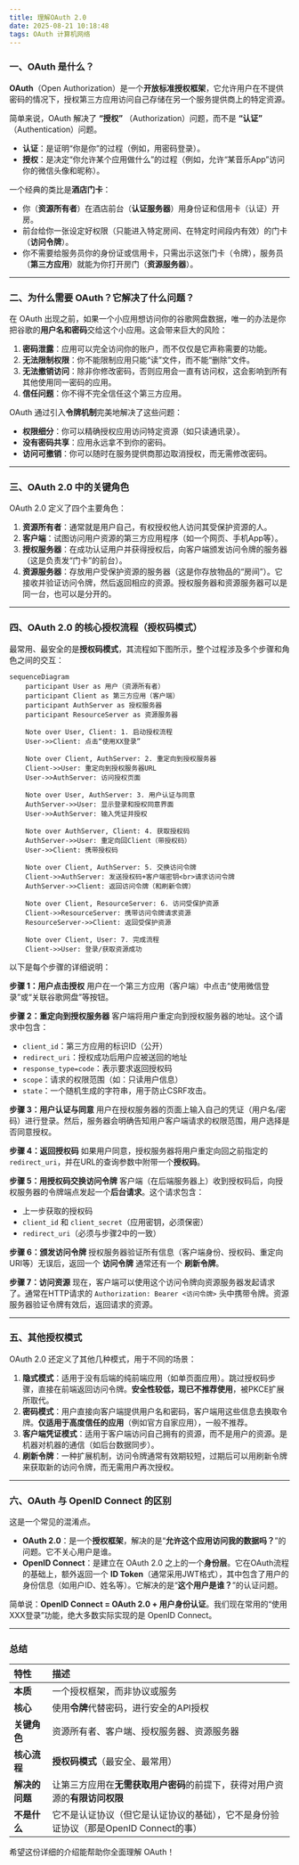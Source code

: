 ```yaml
---
title: 理解OAuth 2.0
date: 2025-08-21 10:18:48
tags: OAuth 计算机网络  
---
```


### 一、OAuth 是什么？

**OAuth**（Open Authorization）是一个**开放标准授权框架**，它允许用户在不提供密码的情况下，授权第三方应用访问自己存储在另一个服务提供商上的特定资源。

简单来说，OAuth 解决了 **“授权”** （Authorization）问题，而不是 **“认证”** （Authentication）问题。
*   **认证**：是证明“你是你”的过程（例如，用密码登录）。
*   **授权**：是决定“你允许某个应用做什么”的过程（例如，允许“某音乐App”访问你的微信头像和昵称）。

一个经典的类比是**酒店门卡**：
*   你（**资源所有者**）在酒店前台（**认证服务器**）用身份证和信用卡（认证）开房。
*   前台给你一张设定好权限（只能进入特定房间、在特定时间段内有效）的门卡（**访问令牌**）。
*   你不需要给服务员你的身份证或信用卡，只需出示这张门卡（令牌），服务员（**第三方应用**）就能为你打开房门（**资源服务器**）。

---

### 二、为什么需要 OAuth？它解决了什么问题？

在 OAuth 出现之前，如果一个小应用想访问你的谷歌网盘数据，唯一的办法是你把谷歌的**用户名和密码**交给这个小应用。这会带来巨大的风险：

1.  **密码泄露**：应用可以完全访问你的账户，而不仅仅是它声称需要的功能。
2.  **无法限制权限**：你不能限制应用只能“读”文件，而不能“删除”文件。
3.  **无法撤销访问**：除非你修改密码，否则应用会一直有访问权，这会影响到所有其他使用同一密码的应用。
4.  **信任问题**：你不得不完全信任这个第三方应用。

OAuth 通过引入**令牌机制**完美地解决了这些问题：
*   **权限细分**：你可以精确授权应用访问特定资源（如只读通讯录）。
*   **没有密码共享**：应用永远拿不到你的密码。
*   **访问可撤销**：你可以随时在服务提供商那边取消授权，而无需修改密码。

---

### 三、OAuth 2.0 中的关键角色

OAuth 2.0 定义了四个主要角色：

1.  **资源所有者**：通常就是用户自己，有权授权他人访问其受保护资源的人。
2.  **客户端**：试图访问用户资源的第三方应用程序（如一个网页、手机App等）。
3.  **授权服务器**：在成功认证用户并获得授权后，向客户端颁发访问令牌的服务器（这是负责发“门卡”的前台）。
4.  **资源服务器**：存放用户受保护资源的服务器（这是你存放物品的“房间”）。它接收并验证访问令牌，然后返回相应的资源。授权服务器和资源服务器可以是同一台，也可以是分开的。

---

### 四、OAuth 2.0 的核心授权流程（授权码模式）

最常用、最安全的是**授权码模式**，其流程如下图所示，整个过程涉及多个步骤和角色之间的交互：

```mermaid
sequenceDiagram
    participant User as 用户（资源所有者）
    participant Client as 第三方应用（客户端）
    participant AuthServer as 授权服务器
    participant ResourceServer as 资源服务器

    Note over User, Client: 1. 启动授权流程
    User->>Client: 点击“使用XX登录”

    Note over Client, AuthServer: 2. 重定向到授权服务器
    Client->>User: 重定向到授权服务器URL
    User->>AuthServer: 访问授权页面

    Note over User, AuthServer: 3. 用户认证与同意
    AuthServer->>User: 显示登录和授权同意界面
    User->>AuthServer: 输入凭证并授权

    Note over AuthServer, Client: 4. 获取授权码
    AuthServer->>User: 重定向回Client（带授权码）
    User->>Client: 携带授权码

    Note over Client, AuthServer: 5. 交换访问令牌
    Client->>AuthServer: 发送授权码+客户端密钥<br>请求访问令牌
    AuthServer->>Client: 返回访问令牌（和刷新令牌）

    Note over Client, ResourceServer: 6. 访问受保护资源
    Client->>ResourceServer: 携带访问令牌请求资源
    ResourceServer->>Client: 返回受保护资源

    Note over Client, User: 7. 完成流程
    Client->>User: 登录/获取资源成功
```

以下是每个步骤的详细说明：

**步骤 1：用户点击授权**
用户在一个第三方应用（客户端）中点击“使用微信登录”或“关联谷歌网盘”等按钮。

**步骤 2：重定向到授权服务器**
客户端将用户重定向到授权服务器的地址。这个请求中包含：
*   `client_id`：第三方应用的标识ID（公开）
*   `redirect_uri`：授权成功后用户应被送回的地址
*   `response_type=code`：表示要求返回授权码
*   `scope`：请求的权限范围（如：只读用户信息）
*   `state`：一个随机生成的字符串，用于防止CSRF攻击。

**步骤 3：用户认证与同意**
用户在授权服务器的页面上输入自己的凭证（用户名/密码）进行登录。然后，服务器会明确告知用户客户端请求的权限范围，用户选择是否同意授权。

**步骤 4：返回授权码**
如果用户同意，授权服务器将用户重定向回之前指定的 `redirect_uri`，并在URL的查询参数中附带一个**授权码**。

**步骤 5：用授权码交换访问令牌**
客户端（在后端服务器上）收到授权码后，向授权服务器的令牌端点发起一个**后台请求**。这个请求包含：
*   上一步获取的授权码
*   `client_id` 和 `client_secret`（应用密钥，必须保密）
*   `redirect_uri`（必须与步骤2中的一致）

**步骤 6：颁发访问令牌**
授权服务器验证所有信息（客户端身份、授权码、重定向URI等）无误后，返回一个 **访问令牌** 通常还有一个 **刷新令牌**。

**步骤 7：访问资源**
现在，客户端可以使用这个访问令牌向资源服务器发起请求了。通常在HTTP请求的 `Authorization: Bearer <访问令牌>` 头中携带令牌。资源服务器验证令牌有效后，返回请求的资源。

---

### 五、其他授权模式

OAuth 2.0 还定义了其他几种模式，用于不同的场景：

1.  **隐式模式**：适用于没有后端的纯前端应用（如单页面应用）。跳过授权码步骤，直接在前端返回访问令牌。**安全性较低，现已不推荐使用**，被PKCE扩展所取代。
2.  **密码模式**：用户直接向客户端提供用户名和密码，客户端用这些信息去换取令牌。**仅适用于高度信任的应用**（例如官方自家应用），一般不推荐。
3.  **客户端凭证模式**：适用于客户端访问自己拥有的资源，而不是用户的资源。是机器对机器的通信（如后台数据同步）。
4.  **刷新令牌**：一种扩展机制，访问令牌通常有效期较短，过期后可以用刷新令牌来获取新的访问令牌，而无需用户再次授权。

---

### 六、OAuth 与 OpenID Connect 的区别

这是一个常见的混淆点。

*   **OAuth 2.0**：是一个**授权框架**，解决的是“**允许这个应用访问我的数据吗？**”的问题。它不关心用户是谁。
*   **OpenID Connect**：是建立在 OAuth 2.0 之上的一个**身份层**。它在OAuth流程的基础上，额外返回一个 **ID Token**（通常采用JWT格式），其中包含了用户的身份信息（如用户ID、姓名等）。它解决的是“**这个用户是谁？**”的认证问题。

简单说：**OpenID Connect = OAuth 2.0 + 用户身份认证**。我们现在常用的“使用XXX登录”功能，绝大多数实际实现的是 OpenID Connect。

---

### 总结

| 特性           | 描述                                                         |
| :------------- | :----------------------------------------------------------- |
| **本质**       | 一个授权框架，而非协议或服务                                 |
| **核心**       | 使用**令牌**代替密码，进行安全的API授权                      |
| **关键角色**   | 资源所有者、客户端、授权服务器、资源服务器                   |
| **核心流程**   | **授权码模式**（最安全、最常用）                             |
| **解决的问题** | 让第三方应用在**无需获取用户密码**的前提下，获得对用户资源的**有限访问权限** |
| **不是什么**   | 它不是认证协议（但它是认证协议的基础），它不是身份验证协议（那是OpenID Connect的事） |

希望这份详细的介绍能帮助你全面理解 OAuth！
